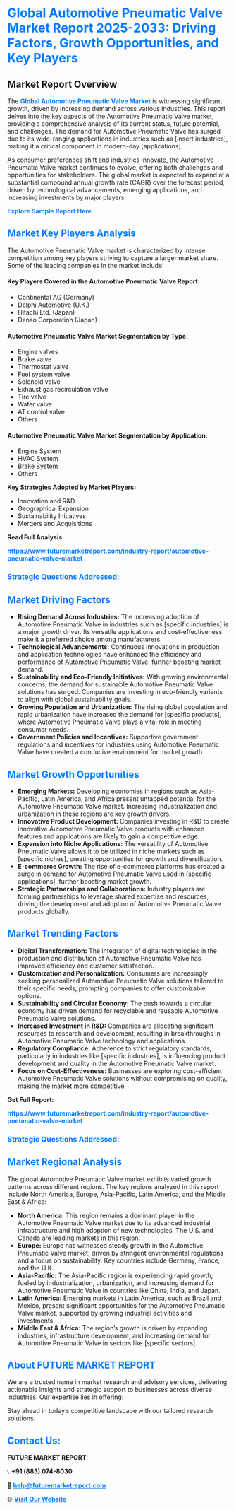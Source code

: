 <h1 style="color: #007BFF;">Global Automotive Pneumatic Valve Market Report 2025-2033: Driving Factors, Growth Opportunities, and Key Players</h1>

<section id="overview">
<h2>Market Report Overview</h2>
<p>The <a href="https://www.futuremarketreport.com/industry-report/automotive-pneumatic-valve-market" style="color: #007BFF; text-decoration: none;"><strong>Global Automotive Pneumatic Valve Market</strong></a> is witnessing significant growth, driven by increasing demand across various industries. This report delves into the key aspects of the Automotive Pneumatic Valve market, providing a comprehensive analysis of its current status, future potential, and challenges. The demand for Automotive Pneumatic Valve has surged due to its wide-ranging applications in industries such as [insert industries], making it a critical component in modern-day [applications].</p>
<p>As consumer preferences shift and industries innovate, the Automotive Pneumatic Valve market continues to evolve, offering both challenges and opportunities for stakeholders. The global market is expected to expand at a substantial compound annual growth rate (CAGR) over the forecast period, driven by technological advancements, emerging applications, and increasing investments by major players.</p>
</section>

<section id="overview">
<p><a href="https://www.futuremarketreport.com/request-sample/reportId=54573" style="color: #007BFF; text-decoration: none;"><strong>Explore Sample Report Here</strong></a></p>
</section>

<section id="key-players">
<h2 style="color: #007BFF;">Market Key Players Analysis</h2>
<p>The Automotive Pneumatic Valve market is characterized by intense competition among key players striving to capture a larger market share. Some of the leading companies in the market include:</p>
<h4>Key Players Covered in the Automotive Pneumatic Valve Report:</h4>
<ul><li>Continental AG (Germany)</li><li>Delphi Automotive (U.K.)</li><li>Hitachi Ltd. (Japan)</li><li>Denso Corporation (Japan)</li></ul>
<h4>Automotive Pneumatic Valve Market Segmentation by Type:</h4>
<ul><li>Engine valves</li><li>Brake valve</li><li>Thermostat valve</li><li>Fuel system valve</li><li>Solenoid valve</li><li>Exhaust gas recirculation valve</li><li>Tire valve</li><li>Water valve</li><li>AT control valve</li><li>Others</li></ul>

<h4>Automotive Pneumatic Valve Market Segmentation by Application:</h4>
<ul><li>Engine System</li><li>HVAC System</li><li>Brake System</li><li>Others</li></ul>
<p><strong>Key Strategies Adopted by Market Players:</strong></p>
<ul>
<li>Innovation and R&D</li>
<li>Geographical Expansion</li>
<li>Sustainability Initiatives</li>
<li>Mergers and Acquisitions</li>
</ul>
</section>

<section>
<p><strong>Read Full Analysis: </strong></p><a href="https://www.futuremarketreport.com/industry-report/automotive-pneumatic-valve-market" style="color: #007BFF; text-decoration: none;"><strong>https://www.futuremarketreport.com/industry-report/automotive-pneumatic-valve-market</strong></a>
<h3 style="color: #007BFF;">Strategic Questions Addressed:</h3>
</section>

<section id="driving-factors">
<h2 style="color: #007BFF;">Market Driving Factors</h2>
<ul>
<li><strong>Rising Demand Across Industries:</strong> The increasing adoption of Automotive Pneumatic Valve in industries such as [specific industries] is a major growth driver. Its versatile applications and cost-effectiveness make it a preferred choice among manufacturers.</li>
<li><strong>Technological Advancements:</strong> Continuous innovations in production and application technologies have enhanced the efficiency and performance of Automotive Pneumatic Valve, further boosting market demand.</li>
<li><strong>Sustainability and Eco-Friendly Initiatives:</strong> With growing environmental concerns, the demand for sustainable Automotive Pneumatic Valve solutions has surged. Companies are investing in eco-friendly variants to align with global sustainability goals.</li>
<li><strong>Growing Population and Urbanization:</strong> The rising global population and rapid urbanization have increased the demand for [specific products], where Automotive Pneumatic Valve plays a vital role in meeting consumer needs.</li>
<li><strong>Government Policies and Incentives:</strong> Supportive government regulations and incentives for industries using Automotive Pneumatic Valve have created a conducive environment for market growth.</li>
</ul>
</section>

<section id="growth-opportunities">
<h2 style="color: #007BFF;">Market Growth Opportunities</h2>
<ul>
<li><strong>Emerging Markets:</strong> Developing economies in regions such as Asia-Pacific, Latin America, and Africa present untapped potential for the Automotive Pneumatic Valve market. Increasing industrialization and urbanization in these regions are key growth drivers.</li>
<li><strong>Innovative Product Development:</strong> Companies investing in R&D to create innovative Automotive Pneumatic Valve products with enhanced features and applications are likely to gain a competitive edge.</li>
<li><strong>Expansion into Niche Applications:</strong> The versatility of Automotive Pneumatic Valve allows it to be utilized in niche markets such as [specific niches], creating opportunities for growth and diversification.</li>
<li><strong>E-commerce Growth:</strong> The rise of e-commerce platforms has created a surge in demand for Automotive Pneumatic Valve used in [specific applications], further boosting market growth.</li>
<li><strong>Strategic Partnerships and Collaborations:</strong> Industry players are forming partnerships to leverage shared expertise and resources, driving the development and adoption of Automotive Pneumatic Valve products globally.</li>
</ul>
</section>

<section id="trending-factors">
<h2 style="color: #007BFF;">Market Trending Factors</h2>
<ul>
<li><strong>Digital Transformation:</strong> The integration of digital technologies in the production and distribution of Automotive Pneumatic Valve has improved efficiency and customer satisfaction.</li>
<li><strong>Customization and Personalization:</strong> Consumers are increasingly seeking personalized Automotive Pneumatic Valve solutions tailored to their specific needs, prompting companies to offer customizable options.</li>
<li><strong>Sustainability and Circular Economy:</strong> The push towards a circular economy has driven demand for recyclable and reusable Automotive Pneumatic Valve solutions.</li>
<li><strong>Increased Investment in R&D:</strong> Companies are allocating significant resources to research and development, resulting in breakthroughs in Automotive Pneumatic Valve technology and applications.</li>
<li><strong>Regulatory Compliance:</strong> Adherence to strict regulatory standards, particularly in industries like [specific industries], is influencing product development and quality in the Automotive Pneumatic Valve market.</li>
<li><strong>Focus on Cost-Effectiveness:</strong> Businesses are exploring cost-efficient Automotive Pneumatic Valve solutions without compromising on quality, making the market more competitive.</li>
</ul>
</section>

<section>
<p><strong>Get Full Report: </strong></p><a href="https://www.futuremarketreport.com/industry-report/automotive-pneumatic-valve-market" style="color: #007BFF; text-decoration: none;"><strong>https://www.futuremarketreport.com/industry-report/automotive-pneumatic-valve-market</strong></a>
<h3 style="color: #007BFF;">Strategic Questions Addressed:</h3>
</section>


<section id="regional-analysis">
<h2 style="color: #007BFF;">Market Regional Analysis</h2>
<p>The global Automotive Pneumatic Valve market exhibits varied growth patterns across different regions. The key regions analyzed in this report include North America, Europe, Asia-Pacific, Latin America, and the Middle East & Africa:</p>
<ul>
<li><strong>North America:</strong> This region remains a dominant player in the Automotive Pneumatic Valve market due to its advanced industrial infrastructure and high adoption of new technologies. The U.S. and Canada are leading markets in this region.</li>
<li><strong>Europe:</strong> Europe has witnessed steady growth in the Automotive Pneumatic Valve market, driven by stringent environmental regulations and a focus on sustainability. Key countries include Germany, France, and the U.K.</li>
<li><strong>Asia-Pacific:</strong> The Asia-Pacific region is experiencing rapid growth, fueled by industrialization, urbanization, and increasing demand for Automotive Pneumatic Valve in countries like China, India, and Japan.</li>
<li><strong>Latin America:</strong> Emerging markets in Latin America, such as Brazil and Mexico, present significant opportunities for the Automotive Pneumatic Valve market, supported by growing industrial activities and investments.</li>
<li><strong>Middle East & Africa:</strong> The region’s growth is driven by expanding industries, infrastructure development, and increasing demand for Automotive Pneumatic Valve in sectors like [specific sectors].</li>
</ul>
</section>

<footer>
<h2 style="color: #007BFF;">About FUTURE MARKET REPORT</h2>
<p>We are a trusted name in market research and advisory services, delivering actionable insights and strategic support to businesses across diverse industries. Our expertise lies in offering:</p>

<p>Stay ahead in today’s competitive landscape with our tailored research solutions.</p>

<h2 style="color: #007BFF;">Contact Us:</h2>
<p><strong>FUTURE MARKET REPORT</strong></p>
<p>📞 <strong>+91 (883) 074-8030</strong></p>
<p>📧 <strong><a href="mailto:help@futuremarketreport.com" style="color: #007BFF;">help@futuremarketreport.com</a></strong></p>
<p>🌐 <strong><a href="https://www.futuremarketreport.com/" style="color: #007BFF;">Visit Our Website</a></strong></p>
</footer>